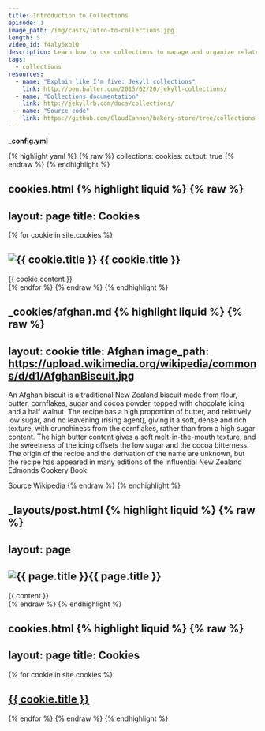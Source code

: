 ```yaml
---
title: Introduction to Collections
episode: 1
image_path: /img/casts/intro-to-collections.jpg
length: 5
video_id: f4aly6xblQ
description: Learn how to use collections to manage and organize related content.
tags:
  - collections
resources:
  - name: "Explain like I'm five: Jekyll collections"
    link: http://ben.balter.com/2015/02/20/jekyll-collections/
  - name: "Collections documentation"
    link: http://jekyllrb.com/docs/collections/
  - name: "Source code"
    link: https://github.com/CloudCannon/bakery-store/tree/collections
---
```


**_config.yml**

{% highlight yaml %}
{% raw %}
collections:
  cookies:
    output: true
{% endraw %}
{% endhighlight %}

**cookies.html**
{% highlight liquid %}
{% raw %}
---
layout: page
title: Cookies
---
{% for cookie in site.cookies %}
  <div class="cookie">
    <h2>
      <img src="{{ cookie.image_path }}" alt="{{ cookie.title }}">
      {{ cookie.title }}
    </h2>
    {{ cookie.content }}
  </div>
{% endfor %}
{% endraw %}
{% endhighlight %}

**_cookies/afghan.md**
{% highlight liquid %}
{% raw %}
---
layout: cookie
title: Afghan
image_path: https://upload.wikimedia.org/wikipedia/commons/d/d1/AfghanBiscuit.jpg
---
An Afghan biscuit is a traditional New Zealand biscuit made from flour, butter, cornflakes, sugar and cocoa powder, topped with chocolate icing and a half walnut. The recipe has a high proportion of butter, and relatively low sugar, and no leavening (rising agent), giving it a soft, dense and rich texture, with crunchiness from the cornflakes, rather than from a high sugar content. The high butter content gives a soft melt-in-the-mouth texture, and the sweetness of the icing offsets the low sugar and the cocoa bitterness. The origin of the recipe and the derivation of the name are unknown, but the recipe has appeared in many editions of the influential New Zealand Edmonds Cookery Book.

Source [Wikipedia](https://en.wikipedia.org/wiki/Afghan_biscuit)
{% endraw %}
{% endhighlight %}

**_layouts/post.html**
{% highlight liquid %}
{% raw %}
---
layout: page
---
<div class="cookie">
  <h2><img src="{{ page.image_path }}" alt="{{ page.title }}" />{{ page.title }}</h2>

  <div class="blog-post spacing">
    {{ content }}
  </div>
</div>
{% endraw %}
{% endhighlight %}

**cookies.html**
{% highlight liquid %}
{% raw %}
---
layout: page
title: Cookies
---
{% for cookie in site.cookies %}
<div class="cookie">
  <h2><a href="{{ cookie.url }}">{{ cookie.title }}</a></h2>
</div>
{% endfor %}
{% endraw %}
{% endhighlight %}

